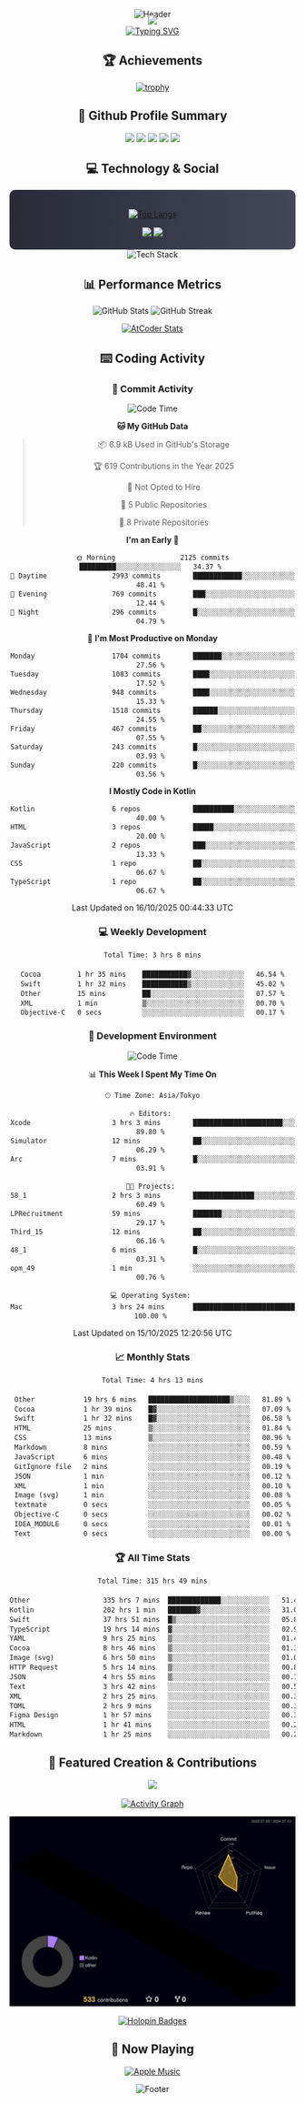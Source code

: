 <div align="center">
  
![Header](https://capsule-render.vercel.app/api?type=waving&color=gradient&customColorList=12&height=300&section=header&text=Welcome%20to%20Batapii's%20Universe&fontSize=50&animation=fadeIn&fontAlignY=40&desc=Android%20Developer%20|%20Kotlin%20LOVE%20)

<div style="margin-top: -20px;">
  <img src="https://readme-typing-svg.herokuapp.com/?lines=Crafting+Android+Experiences;Building+Tomorrow's+Apps+Today;Always+Learning,+Always+Growing&font=Fira%20Code&center=true&width=440&height=45&color=f75c7e&vCenter=true&size=22&pause=1000">
</div>

<a href="https://git.io/typing-svg">
  <img src="https://readme-typing-svg.demolab.com?font=Fira+Code&weight=600&size=28&duration=4000&pause=1000&center=true&vCenter=true&width=800&lines=Hey+there!+I'm+Batapii+%F0%9F%91%8B;Android+Developer+from+Japan+%F0%9F%87%AF%F0%9F%87%B5" alt="Typing SVG" />
</a>

## 🏆 Achievements

[![trophy](https://github-profile-trophy.vercel.app/?username=batapii&theme=onestar&no-frame=true&no-bg=true&column=8&rank=SECRET,SSS,SS,S,AAA,AA,A,B,C,?&margin-w=10&margin-h=10)](https://github.com/ryo-ma/github-profile-trophy)

## 🎯 Github Profile Summary

<div align="center">
  <img src="http://github-profile-summary-cards.vercel.app/api/cards/profile-details?username=batapii&theme=radical" />
  <img src="http://github-profile-summary-cards.vercel.app/api/cards/repos-per-language?username=batapii&theme=radical" />
  <img src="http://github-profile-summary-cards.vercel.app/api/cards/most-commit-language?username=batapii&theme=radical" />
  <img src="http://github-profile-summary-cards.vercel.app/api/cards/stats?username=batapii&theme=radical" />
  <img src="http://github-profile-summary-cards.vercel.app/api/cards/productive-time?username=batapii&theme=radical" />
</div>

## 💻 Technology & Social

<div align="center" style="background: linear-gradient(to right, #282A36, #44475A); padding: 20px; border-radius: 10px;">

[![Top Langs](https://github-readme-stats.vercel.app/api/top-langs/?username=batapii
)](https://github.com/anuraghazra/github-readme-stats)

<div style="margin-top: 15px">
<a href="https://github.com/batapii"><img src="https://img.shields.io/github/followers/batapii?style=for-the-badge&logo=github&label=Follow&color=ff6e96&labelColor=282A36"/></a>
<a href="https://twitter.com/batapii3939"><img src="https://img.shields.io/twitter/follow/batapii?style=for-the-badge&logo=twitter&color=1DA1F2&labelColor=282A36&label= Twitter"/></a>
</div>

</div>

<div align="center">
<img src="https://github-readme-tech-stack.vercel.app/api/cards?title=Tech+Stack&align=center&titleAlign=center&fontSize=20&lineHeight=10&lineCount=4&theme=github_dark&width=800&bg=%230D1117&badge=%23161B22&border=%2321262D&titleColor=%2358A6FF&line1=kotlin%2Ckotlin%2C0095D5%3Bandroid%2Candroid%2C00ff00%3Bjetpackcompose%2Cjetpack%2C4285F4%3B&line2=swift%2Cswift%2CFA7343%3Bfirebase%2Cfirebase%2CFFCA28%3Bgithub%2Cgithub%2C181717%3B&line3=typescript%2Ctypescript%2C3178C6%3Bgraphql%2Cgraphql%2CE10098%3Bsupabase%2Csupabase%2C3FCF8E%3B&line4=gradle%2Cgradle%2C02303A%3Bgitkraken%2Cgitkraken%2C179287%3Bpostman%2Cpostman%2CFF6C37%3B" alt="Tech Stack" />
</div>



## 📊 Performance Metrics

<div align="center">

![GitHub Stats](https://github-readme-stats.vercel.app/api?username=batapii&show_icons=true&theme=radical&hide_border=true&bg_color=0D1117)
![GitHub Streak](https://github-readme-streak-stats.herokuapp.com/?user=batapii&theme=radical&hide_border=true&background=0D1117)

[![AtCoder Stats](https://atcoder-readme-stats.vercel.app/stats/batapii3939?theme=dark&show_history=5&width=495)](https://github.com/iwbc-mzk/atcoder-readme-stats)

</div>

## ⌨️ Coding Activity

### 🌟 Commit Activity
<!--START_SECTION:commit-stats-->
![Code Time](http://img.shields.io/badge/Code%20Time-650%20hrs%2059%20mins-blue)

**🐱 My GitHub Data** 

> 📦 6.9 kB Used in GitHub's Storage 
 > 
> 🏆 619 Contributions in the Year 2025
 > 
> 🚫 Not Opted to Hire
 > 
> 📜 5 Public Repositories 
 > 
> 🔑 8 Private Repositories 
 > 
**I'm an Early 🐤** 

```text
🌞 Morning                2125 commits        █████████░░░░░░░░░░░░░░░░   34.37 % 
🌆 Daytime                2993 commits        ████████████░░░░░░░░░░░░░   48.41 % 
🌃 Evening                769 commits         ███░░░░░░░░░░░░░░░░░░░░░░   12.44 % 
🌙 Night                  296 commits         █░░░░░░░░░░░░░░░░░░░░░░░░   04.79 % 
```
📅 **I'm Most Productive on Monday** 

```text
Monday                   1704 commits        ███████░░░░░░░░░░░░░░░░░░   27.56 % 
Tuesday                  1083 commits        ████░░░░░░░░░░░░░░░░░░░░░   17.52 % 
Wednesday                948 commits         ████░░░░░░░░░░░░░░░░░░░░░   15.33 % 
Thursday                 1518 commits        ██████░░░░░░░░░░░░░░░░░░░   24.55 % 
Friday                   467 commits         ██░░░░░░░░░░░░░░░░░░░░░░░   07.55 % 
Saturday                 243 commits         █░░░░░░░░░░░░░░░░░░░░░░░░   03.93 % 
Sunday                   220 commits         █░░░░░░░░░░░░░░░░░░░░░░░░   03.56 % 
```


**I Mostly Code in Kotlin** 

```text
Kotlin                   6 repos             ██████████░░░░░░░░░░░░░░░   40.00 % 
HTML                     3 repos             █████░░░░░░░░░░░░░░░░░░░░   20.00 % 
JavaScript               2 repos             ███░░░░░░░░░░░░░░░░░░░░░░   13.33 % 
CSS                      1 repo              ██░░░░░░░░░░░░░░░░░░░░░░░   06.67 % 
TypeScript               1 repo              ██░░░░░░░░░░░░░░░░░░░░░░░   06.67 % 
```




 Last Updated on 16/10/2025 00:44:33 UTC
<!--END_SECTION:commit-stats-->

### 💻 Weekly Development
<!--START_SECTION:wakatime-->

```txt
Total Time: 3 hrs 8 mins

Cocoa         1 hr 35 mins    ███████████▓░░░░░░░░░░░░░   46.54 %
Swift         1 hr 32 mins    ███████████▒░░░░░░░░░░░░░   45.02 %
Other         15 mins         ██░░░░░░░░░░░░░░░░░░░░░░░   07.57 %
XML           1 min           ▒░░░░░░░░░░░░░░░░░░░░░░░░   00.70 %
Objective-C   0 secs          ░░░░░░░░░░░░░░░░░░░░░░░░░   00.17 %
```

<!--END_SECTION:wakatime-->

### 🔨 Development Environment
<!--START_SECTION:dev-stats-->
![Code Time](http://img.shields.io/badge/Code%20Time-650%20hrs%2059%20mins-blue)

📊 **This Week I Spent My Time On** 

```text
🕑︎ Time Zone: Asia/Tokyo

🔥 Editors: 
Xcode                    3 hrs 3 mins        ██████████████████████░░░   89.80 % 
Simulator                12 mins             ██░░░░░░░░░░░░░░░░░░░░░░░   06.29 % 
Arc                      7 mins              █░░░░░░░░░░░░░░░░░░░░░░░░   03.91 % 

🐱‍💻 Projects: 
58_1                     2 hrs 3 mins        ███████████████░░░░░░░░░░   60.49 % 
LPRecruitment            59 mins             ███████░░░░░░░░░░░░░░░░░░   29.17 % 
Third_15                 12 mins             ██░░░░░░░░░░░░░░░░░░░░░░░   06.16 % 
48_1                     6 mins              █░░░░░░░░░░░░░░░░░░░░░░░░   03.31 % 
opm_49                   1 min               ░░░░░░░░░░░░░░░░░░░░░░░░░   00.76 % 

💻 Operating System: 
Mac                      3 hrs 24 mins       █████████████████████████   100.00 % 
```


 Last Updated on 15/10/2025 12:20:56 UTC
<!--END_SECTION:dev-stats-->

### 📈 Monthly Stats
<!--START_SECTION:wakamonth-->

```txt
Total Time: 4 hrs 13 mins

Other            19 hrs 6 mins   ████████████████████▒░░░░   81.89 %
Cocoa            1 hr 39 mins    █▓░░░░░░░░░░░░░░░░░░░░░░░   07.09 %
Swift            1 hr 32 mins    █▓░░░░░░░░░░░░░░░░░░░░░░░   06.58 %
HTML             25 mins         ▒░░░░░░░░░░░░░░░░░░░░░░░░   01.84 %
CSS              13 mins         ▒░░░░░░░░░░░░░░░░░░░░░░░░   00.96 %
Markdown         8 mins          ░░░░░░░░░░░░░░░░░░░░░░░░░   00.59 %
JavaScript       6 mins          ░░░░░░░░░░░░░░░░░░░░░░░░░   00.48 %
GitIgnore file   2 mins          ░░░░░░░░░░░░░░░░░░░░░░░░░   00.19 %
JSON             1 min           ░░░░░░░░░░░░░░░░░░░░░░░░░   00.12 %
XML              1 min           ░░░░░░░░░░░░░░░░░░░░░░░░░   00.10 %
Image (svg)      1 min           ░░░░░░░░░░░░░░░░░░░░░░░░░   00.08 %
textmate         0 secs          ░░░░░░░░░░░░░░░░░░░░░░░░░   00.05 %
Objective-C      0 secs          ░░░░░░░░░░░░░░░░░░░░░░░░░   00.02 %
IDEA_MODULE      0 secs          ░░░░░░░░░░░░░░░░░░░░░░░░░   00.01 %
Text             0 secs          ░░░░░░░░░░░░░░░░░░░░░░░░░   00.00 %
```

<!--END_SECTION:wakamonth-->

### 🏆 All Time Stats
<!--START_SECTION:wakaalltime-->

```txt
Total Time: 315 hrs 49 mins

Other                  335 hrs 7 mins  █████████████░░░░░░░░░░░░   51.48 %
Kotlin                 202 hrs 1 min   ███████▓░░░░░░░░░░░░░░░░░   31.04 %
Swift                  37 hrs 51 mins  █▒░░░░░░░░░░░░░░░░░░░░░░░   05.82 %
TypeScript             19 hrs 14 mins  ▓░░░░░░░░░░░░░░░░░░░░░░░░   02.96 %
YAML                   9 hrs 25 mins   ▒░░░░░░░░░░░░░░░░░░░░░░░░   01.45 %
Cocoa                  8 hrs 46 mins   ▒░░░░░░░░░░░░░░░░░░░░░░░░   01.35 %
Image (svg)            6 hrs 50 mins   ▒░░░░░░░░░░░░░░░░░░░░░░░░   01.05 %
HTTP Request           5 hrs 14 mins   ▒░░░░░░░░░░░░░░░░░░░░░░░░   00.80 %
JSON                   4 hrs 55 mins   ▒░░░░░░░░░░░░░░░░░░░░░░░░   00.76 %
Text                   3 hrs 42 mins   ░░░░░░░░░░░░░░░░░░░░░░░░░   00.57 %
XML                    2 hrs 25 mins   ░░░░░░░░░░░░░░░░░░░░░░░░░   00.37 %
TOML                   2 hrs 9 mins    ░░░░░░░░░░░░░░░░░░░░░░░░░   00.33 %
Figma Design           1 hr 57 mins    ░░░░░░░░░░░░░░░░░░░░░░░░░   00.30 %
HTML                   1 hr 41 mins    ░░░░░░░░░░░░░░░░░░░░░░░░░   00.26 %
Markdown               1 hr 25 mins    ░░░░░░░░░░░░░░░░░░░░░░░░░   00.22 %
```

<!--END_SECTION:wakaalltime-->


## 🌟 Featured Creation & Contributions

<div align="center">
  <a href="https://github.com/batapii/ToDoSNS">
    <img src="https://github-readme-stats.vercel.app/api/pin/?username=batapii&repo=ToDoSNS&theme=radical&hide_border=true&bg_color=0D1117" />
  </a>

[![Activity Graph](https://github-readme-activity-graph.vercel.app/graph?username=batapii&custom_title=Contribution%20Graph&hide_border=true&theme=radical&bg_color=0D1117)](https://github.com/ashutosh00710/github-readme-activity-graph)

![3D Contrib](./profile-3d-contrib/profile-night-rainbow.svg)

[![Holopin Badges](https://holopin.me/batapii)](https://holopin.io/@batapii)

</div>

## 🎵 Now Playing

<div align="center">
  
[![Apple Music](https://music-profile.rayriffy.com/theme/dark.svg?uid=001005.6598667d2ffd4a10a4f429edd0ba24c4.1156)](https://github.com/rayriffy/apple-music-github-profile)

</div>

![Footer](https://capsule-render.vercel.app/api?type=waving&color=gradient&customColorList=12&height=100&section=footer)

</div>
